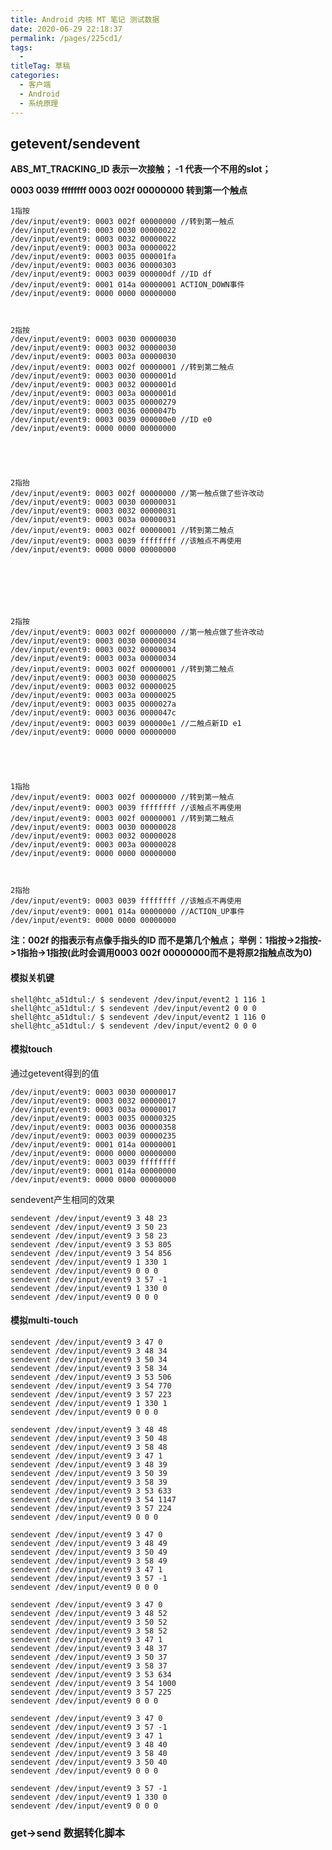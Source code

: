 ```yaml
---
title: Android 内核 MT 笔记 测试数据
date: 2020-06-29 22:18:37
permalink: /pages/225cd1/
tags: 
  - 
titleTag: 草稿
categories: 
  - 客户端
  - Android
  - 系统原理
---
```

## getevent/sendevent

**ABS_MT_TRACKING_ID  表示一次接触；  -1 代表一个不用的slot；** 

**0003 0039 ffffffff
0003 002f 00000000 转到第一个触点**


<!--more-->


    1指按
    /dev/input/event9: 0003 002f 00000000 //转到第一触点
    /dev/input/event9: 0003 0030 00000022
    /dev/input/event9: 0003 0032 00000022
    /dev/input/event9: 0003 003a 00000022
    /dev/input/event9: 0003 0035 000001fa
    /dev/input/event9: 0003 0036 00000303
    /dev/input/event9: 0003 0039 000000df //ID df
    /dev/input/event9: 0001 014a 00000001 ACTION_DOWN事件
    /dev/input/event9: 0000 0000 00000000
    
    

    2指按
    /dev/input/event9: 0003 0030 00000030
    /dev/input/event9: 0003 0032 00000030
    /dev/input/event9: 0003 003a 00000030
    /dev/input/event9: 0003 002f 00000001 //转到第二触点
    /dev/input/event9: 0003 0030 0000001d
    /dev/input/event9: 0003 0032 0000001d
    /dev/input/event9: 0003 003a 0000001d
    /dev/input/event9: 0003 0035 00000279
    /dev/input/event9: 0003 0036 0000047b
    /dev/input/event9: 0003 0039 000000e0 //ID e0
    /dev/input/event9: 0000 0000 00000000
    
    
    
    
    
    2指抬
    /dev/input/event9: 0003 002f 00000000 //第一触点做了些许改动
    /dev/input/event9: 0003 0030 00000031
    /dev/input/event9: 0003 0032 00000031
    /dev/input/event9: 0003 003a 00000031
    /dev/input/event9: 0003 002f 00000001 //转到第二触点
    /dev/input/event9: 0003 0039 ffffffff //该触点不再使用
    /dev/input/event9: 0000 0000 00000000
    
    
    
    
    
    
    
    2指按
    /dev/input/event9: 0003 002f 00000000 //第一触点做了些许改动
    /dev/input/event9: 0003 0030 00000034
    /dev/input/event9: 0003 0032 00000034
    /dev/input/event9: 0003 003a 00000034
    /dev/input/event9: 0003 002f 00000001 //转到第二触点
    /dev/input/event9: 0003 0030 00000025
    /dev/input/event9: 0003 0032 00000025
    /dev/input/event9: 0003 003a 00000025
    /dev/input/event9: 0003 0035 0000027a
    /dev/input/event9: 0003 0036 0000047c
    /dev/input/event9: 0003 0039 000000e1 //二触点新ID e1
    /dev/input/event9: 0000 0000 00000000
    
    

    
    
    1指抬
    /dev/input/event9: 0003 002f 00000000 //转到第一触点
    /dev/input/event9: 0003 0039 ffffffff //该触点不再使用
    /dev/input/event9: 0003 002f 00000001 //转到第二触点
    /dev/input/event9: 0003 0030 00000028
    /dev/input/event9: 0003 0032 00000028
    /dev/input/event9: 0003 003a 00000028
    /dev/input/event9: 0000 0000 00000000

    
    
    2指抬
    /dev/input/event9: 0003 0039 ffffffff //该触点不再使用
    /dev/input/event9: 0001 014a 00000000 //ACTION_UP事件
    /dev/input/event9: 0000 0000 00000000



**注：002f 的指表示有点像手指头的ID 而不是第几个触点；
举例：1指按->2指按->1指抬->1指按(此时会调用0003 002f 00000000而不是将原2指触点改为0)**


#### 模拟关机键

    shell@htc_a51dtul:/ $ sendevent /dev/input/event2 1 116 1
    shell@htc_a51dtul:/ $ sendevent /dev/input/event2 0 0 0
    shell@htc_a51dtul:/ $ sendevent /dev/input/event2 1 116 0
    shell@htc_a51dtul:/ $ sendevent /dev/input/event2 0 0 0


#### 模拟touch
通过getevent得到的值

    /dev/input/event9: 0003 0030 00000017
    /dev/input/event9: 0003 0032 00000017
    /dev/input/event9: 0003 003a 00000017
    /dev/input/event9: 0003 0035 00000325
    /dev/input/event9: 0003 0036 00000358
    /dev/input/event9: 0003 0039 00000235
    /dev/input/event9: 0001 014a 00000001
    /dev/input/event9: 0000 0000 00000000
    /dev/input/event9: 0003 0039 ffffffff
    /dev/input/event9: 0001 014a 00000000
    /dev/input/event9: 0000 0000 00000000

sendevent产生相同的效果


    sendevent /dev/input/event9 3 48 23
    sendevent /dev/input/event9 3 50 23
    sendevent /dev/input/event9 3 58 23
    sendevent /dev/input/event9 3 53 805
    sendevent /dev/input/event9 3 54 856
    sendevent /dev/input/event9 1 330 1
    sendevent /dev/input/event9 0 0 0
    sendevent /dev/input/event9 3 57 -1
    sendevent /dev/input/event9 1 330 0
    sendevent /dev/input/event9 0 0 0


#### 模拟multi-touch


    sendevent /dev/input/event9 3 47 0
    sendevent /dev/input/event9 3 48 34
    sendevent /dev/input/event9 3 50 34
    sendevent /dev/input/event9 3 58 34
    sendevent /dev/input/event9 3 53 506
    sendevent /dev/input/event9 3 54 770
    sendevent /dev/input/event9 3 57 223
    sendevent /dev/input/event9 1 330 1 
    sendevent /dev/input/event9 0 0 0
    
    sendevent /dev/input/event9 3 48 48
    sendevent /dev/input/event9 3 50 48
    sendevent /dev/input/event9 3 58 48
    sendevent /dev/input/event9 3 47 1
    sendevent /dev/input/event9 3 48 39
    sendevent /dev/input/event9 3 50 39
    sendevent /dev/input/event9 3 58 39
    sendevent /dev/input/event9 3 53 633
    sendevent /dev/input/event9 3 54 1147
    sendevent /dev/input/event9 3 57 224
    sendevent /dev/input/event9 0 0 0
    
    sendevent /dev/input/event9 3 47 0
    sendevent /dev/input/event9 3 48 49
    sendevent /dev/input/event9 3 50 49
    sendevent /dev/input/event9 3 58 49
    sendevent /dev/input/event9 3 47 1
    sendevent /dev/input/event9 3 57 -1
    sendevent /dev/input/event9 0 0 0
      
    sendevent /dev/input/event9 3 47 0
    sendevent /dev/input/event9 3 48 52
    sendevent /dev/input/event9 3 50 52
    sendevent /dev/input/event9 3 58 52
    sendevent /dev/input/event9 3 47 1
    sendevent /dev/input/event9 3 48 37
    sendevent /dev/input/event9 3 50 37
    sendevent /dev/input/event9 3 58 37
    sendevent /dev/input/event9 3 53 634
    sendevent /dev/input/event9 3 54 1000
    sendevent /dev/input/event9 3 57 225 
    sendevent /dev/input/event9 0 0 0
    
    sendevent /dev/input/event9 3 47 0
    sendevent /dev/input/event9 3 57 -1
    sendevent /dev/input/event9 3 47 1
    sendevent /dev/input/event9 3 48 40
    sendevent /dev/input/event9 3 58 40
    sendevent /dev/input/event9 3 50 40
    sendevent /dev/input/event9 0 0 0

    sendevent /dev/input/event9 3 57 -1
    sendevent /dev/input/event9 1 330 0
    sendevent /dev/input/event9 0 0 0


### get->send 数据转化脚本
